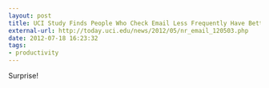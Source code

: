 ```yaml
---
layout: post
title: UCI Study Finds People Who Check Email Less Frequently Have Better Focus
external-url: http://today.uci.edu/news/2012/05/nr_email_120503.php
date: 2012-07-18 16:23:32
tags:
- productivity
---
```

Surprise!